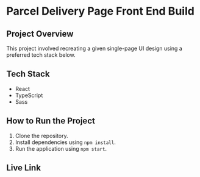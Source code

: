 # Parcel Delivery Page Front End Build

## Project Overview

This project involved recreating a given single-page UI design using a preferred tech stack below.

## Tech Stack

- React
- TypeScript
- Sass

## How to Run the Project

1. Clone the repository.
2. Install dependencies using `npm install`.
3. Run the application using `npm start`.

## Live Link


